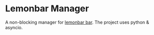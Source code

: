 # Lemonbar Manager

A non-blocking manager for [lemonbar bar](https://github.com/drscream/lemonbar-xft).
The project uses python & asyncio.
